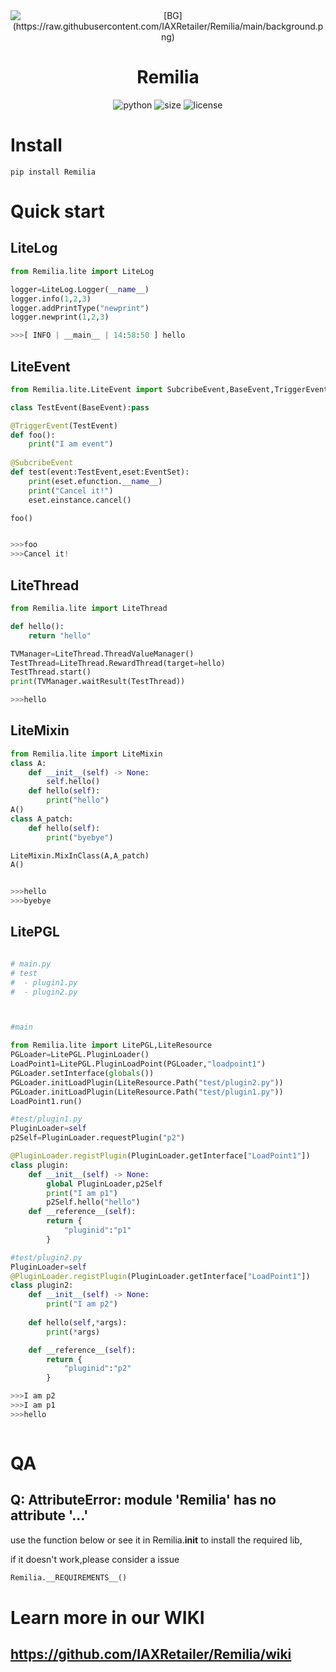 <div align=center>
  <img src="https://raw.githubusercontent.com/IAXRetailer/Remilia/main/background.png"  alt="[BG](https://raw.githubusercontent.com/IAXRetailer/Remilia/main/background.png)"/>
  <h1 align="center">Remilia</h1> 
</div>
<div align=center>
  <img src="https://img.shields.io/badge/python-3.8+-blue" alt="python">
  <img src="https://img.shields.io/github/languages/code-size/IAXRetailer/Remilia" alt="size">
  <img src="https://img.shields.io/github/license/IAXRetailer/Remilia" alt="license">
</div>

# Install

```shell
pip install Remilia
```

# Quick start

## LiteLog

```python
from Remilia.lite import LiteLog

logger=LiteLog.Logger(__name__)
logger.info(1,2,3)
logger.addPrintType("newprint")
logger.newprint(1,2,3)

>>>[ INFO | __main__ | 14:58:50 ] hello
```

## LiteEvent

```python
from Remilia.lite.LiteEvent import SubcribeEvent,BaseEvent,TriggerEvent,EventSet

class TestEvent(BaseEvent):pass

@TriggerEvent(TestEvent)
def foo():
    print("I am event")
    
@SubcribeEvent
def test(event:TestEvent,eset:EventSet):
    print(eset.efunction.__name__)
    print("Cancel it!")
    eset.einstance.cancel()

foo()


>>>foo
>>>Cancel it!
```

## LiteThread

```python
from Remilia.lite import LiteThread

def hello():
    return "hello"

TVManager=LiteThread.ThreadValueManager()
TestThread=LiteThread.RewardThread(target=hello)
TestThread.start()
print(TVManager.waitResult(TestThread))

>>>hello
```

## LiteMixin

```python
from Remilia.lite import LiteMixin
class A:
    def __init__(self) -> None:
        self.hello()
    def hello(self):
        print("hello")
A()
class A_patch:
    def hello(self):
        print("byebye")

LiteMixin.MixInClass(A,A_patch)
A()


>>>hello
>>>byebye
```

## LitePGL

```python

# main.py
# test
#  - plugin1.py
#  - plugin2.py



#main

from Remilia.lite import LitePGL,LiteResource
PGLoader=LitePGL.PluginLoader()
LoadPoint1=LitePGL.PluginLoadPoint(PGLoader,"loadpoint1")
PGLoader.setInterface(globals())
PGLoader.initLoadPlugin(LiteResource.Path("test/plugin2.py"))
PGLoader.initLoadPlugin(LiteResource.Path("test/plugin1.py"))
LoadPoint1.run()

#test/plugin1.py
PluginLoader=self
p2Self=PluginLoader.requestPlugin("p2")

@PluginLoader.registPlugin(PluginLoader.getInterface["LoadPoint1"])
class plugin:
    def __init__(self) -> None:
        global PluginLoader,p2Self
        print("I am p1")
        p2Self.hello("hello")
    def __reference__(self):
        return {
            "pluginid":"p1"
        }

#test/plugin2.py
PluginLoader=self
@PluginLoader.registPlugin(PluginLoader.getInterface["LoadPoint1"])
class plugin2:
    def __init__(self) -> None:
        print("I am p2")
    
    def hello(self,*args):
        print(*args)

    def __reference__(self):
        return {
            "pluginid":"p2"
        }

>>>I am p2
>>>I am p1
>>>hello



```
# QA

## Q: AttributeError: module 'Remilia' has no attribute '...'

use the function below or see it in Remilia.__init__ to install the required lib,

if it doesn't work,please consider a issue

```python
Remilia.__REQUIREMENTS__()
```
# Learn more in our WIKI

## https://github.com/IAXRetailer/Remilia/wiki
